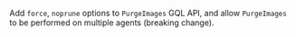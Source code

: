 Add `force`, `noprune` options to `PurgeImages` GQL API, and allow `PurgeImages` to be performed on multiple agents (breaking change).
